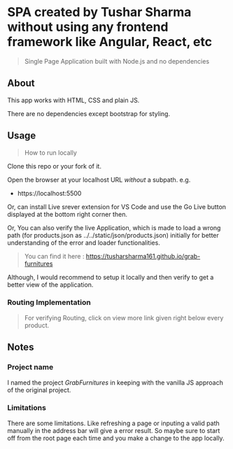 # SPA created by Tushar Sharma without using any frontend framework like Angular, React, etc
> Single Page Application built with Node.js and no dependencies

## About

This app works with HTML, CSS and plain JS.

There are no dependencies except bootstrap for styling.

## Usage
> How to run locally

Clone this repo or your fork of it.

Open the browser at your localhost URL _without_ a subpath. e.g.

- https://localhost:5500

Or, can install Live srever extension for VS Code and use the Go Live button displayed at the bottom right corner then.

Or, You can also verify the live Application, which is made to load a wrong path (for products.json as ../../static/json/products.json) initially for better understanding of the error and loader functionalities.

> You can find it here : https://tusharsharma161.github.io/grab-furnitures

Although, I would recommend to setup it locally and then verify to get a better view of the application.

### Routing Implementation

> For verifying Routing, click on view more link given right below every product.

## Notes

### Project name

I named the project _GrabFurnitures_ in keeping with the vanilla JS approach of the original project.

### Limitations

There are some limitations. Like refreshing a page or inputing a valid path manually in the address bar will give a error result. So maybe sure to start off from the root page each time and you make a change to the app locally.

